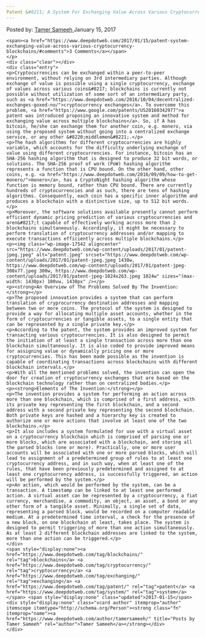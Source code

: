 ```yaml
---
Patent &#8211; A System For Exchanging Value Across Various Cryptocurrency Blockchains
---
```

<article class="post-listing post-17535 post type-post status-publish format-standard has-post-thumbnail hentry category-deepdot-news tag-blockchains tag-cryptocurrency tag-exchanging tag-patent tag-system">
    <div class="post-inner">
    <p class="post-meta">
    <span>Posted by: <a href="https://www.deepdotweb.com/author/tamersameeh/" title="">Tamer Sameeh </a></span>
    <span>January 15, 2017</span>
    
    <span><a href="https://www.deepdotweb.com/2017/01/15/patent-system-exchanging-value-across-various-cryptocurrency-blockchains/#comments">3 Comments</a></span>
    </p>
    <div class="clear"></div>
    <div class="entry">
    <p>Cryptocurrencies can be exchanged within a peer-to-peer environment, without relying on 3rd intermediary parties. Although exchange of value is possible using a single cryptocurrency, exchange of values across various coins&#8217; blockchains is currently not possible without utilization of some sort of an intermediary party, such as <a href="https://www.deepdotweb.com/2016/10/04/decentralized-exchanges-goxed-no/">cryptocurrency exchanges</a>. To overcome this problem, <a href="https://www.google.com/patents/US20160342977">a patent was introduced proposing an innovative system and method for exchanging value across multiple blockchains</a>. So, if A has bitcoin, he/she can exchange them for another coin, e.g. monero, via using the proposed system without going into a centralized exchange service, or any other &#8220;middlemen&#8221;.</p>
    <p>The hash algorithms for different cryptocurrencies are highly variable, which accounts for the difficulty underlying exchange of value using different cryptocurrencies. For instance, bitcoin has an SHA-256 hashing algorithm that is designed to produce 32 bit words, or solutions. The SHA-256 proof of work (PoW) hashing algorithm represents a function that is CPU bound. On the other hand, other coins, e.g. <a href="https://www.deepdotweb.com/2016/09/09/how-to-get-monero/">monero</a>, has a CryptoNight hashing algorithm whose function is memory bound, rather than CPU bound. There are currently hundreds of cryptocurrencies and as such, there are tens of hashing algorithms. Consequently, each coin has a specific inner algorithm and produces a blockchain with a distinctive size, up to 512 bit words.</p>
    <p>Moreover, the software solutions available presently cannot perform efficient dynamic pricing prediction of various cryptocurrencies and aren&#8217;t capable of effectively working across more than 2 blockchains simultaneously. Accordingly, it might be necessary to perform translation of cryptocurrency addresses and/or mapping to execute transactions efficiently across multiple blockchains.</p>
    <p><img class="wp-image-17542 aligncenter" src="https://www.deepdotweb.com/wp-content/uploads/2017/01/patent-jpeg.jpeg" alt="patent.jpeg" srcset="https://www.deepdotweb.com/wp-content/uploads/2017/01/patent-jpeg.jpeg 1430w, https://www.deepdotweb.com/wp-content/uploads/2017/01/patent-jpeg-300x77.jpeg 300w, https://www.deepdotweb.com/wp-content/uploads/2017/01/patent-jpeg-1024x263.jpeg 1024w" sizes="(max-width: 1430px) 100vw, 1430px" /></p>
    <p><strong>An Overview of The Problems Solved By The Invention:</strong></p>
    <p>The proposed innovation provides a system that can perform translation of cryprocurrency destination addresses and mapping between two or more coins. The protocol of the system is designed to provide a way for allocating multiple asset accounts, whether in the form of cryptocurrencies or tangible assets, to a single entity that can be represented by a single private key.</p>
    <p>According to the patent, the system provides an improved system for transacting various cryptocurrencies. It is also designed to permit the initiation of at least a single transaction across more than one blockchain simultaneously. It is also coded to provide improved means for assigning value or dynamically pricing one or more cryptocurrencies. This has been made possible as the invention is capable of coordinating transactions across blockchains with different blockchain intervals.</p>
    <p>With all the mentioned problems solved, the invention can open the door for creation of cryptocurrency exchanges that are based on the blockchain technology rather than on centralized bodies.</p>
    <p><strong>Elements of The Invention:</strong></p>
    <p>The invention provides a system for performing an action across more than one blockchain, which is comprised of a first address, with its private key representing the first blockchain, and a second address with a second private key representing the second blockchain. Both private keys are hashed and a hierarchy key is created to authorize one or more actions that involve at least one of the two blockchains.</p>
    <p>It also includes a system formulated for use with a virtual asset on a cryptocurrency blockchain which is comprised of parsing one or more blocks, which are associated with a blockchain, and storing all the parsed blocks (one or more). Practically, one or more user accounts will be associated with one or more parsed blocks, which will lead to assignment of a predetermined group of rules to at least one cryptocurrency address, and in such way, when at least one of the rules, that have been previously predetermined and assigned to at least one cryptocurrency address, is successfully triggered, an action will be performed by the system.</p>
    <p>An action, which would be performed by the system, can be a transaction. A timestamp can be linked to at least one performed action. A virtual asset can be represented by a cryptocurrency, a fiat currency, merchandise, a commodity, an object, an asset, a bond or any other form of a tangible asset. Minimally, a single set of data, representing a parsed block, would be recorded on a computer readable medium. At a predetermined time interval, a check for the presence of a new block, on one blockchain at least, takes place. The system is designed to permit triggering of more than one action simultaneously. As at least 2 different blockchain addresses are linked to the system, more than one action can be triggered.</p>
    </div>
    <span style="display:none"><a href="https://www.deepdotweb.com/tag/blockchains/" rel="tag">blockchains</a> <a href="https://www.deepdotweb.com/tag/cryptocurrency/" rel="tag">cryptocurrency</a> <a href="https://www.deepdotweb.com/tag/exchanging/" rel="tag">exchanging</a> <a href="https://www.deepdotweb.com/tag/patent/" rel="tag">patent</a> <a href="https://www.deepdotweb.com/tag/system/" rel="tag">system</a></span> <span style="display:none" class="updated">2017-01-15</span>
    <div style="display:none" class="vcard author" itemprop="author" itemscope itemtype="http://schema.org/Person"><strong class="fn" itemprop="name"><a href="https://www.deepdotweb.com/author/tamersameeh/" title="Posts by Tamer Sameeh" rel="author">Tamer Sameeh</a></strong></div>
    </div>
</article>

